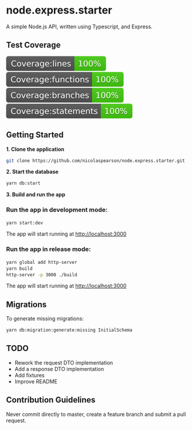 # node.express.starter

A simple Node.js API, written using Typescript, and Express.

## Test Coverage

![Coverage lines](https://raw.githubusercontent.com/nicolaspearson/node.express.starter/master/coverage/unit/badge-lines.svg?sanitize=true)
![Coverage functions](https://raw.githubusercontent.com/nicolaspearson/node.express.starter/master/coverage/unit/badge-functions.svg?sanitize=true)
![Coverage branches](https://raw.githubusercontent.com/nicolaspearson/node.express.starter/master/coverage/unit/badge-branches.svg?sanitize=true)
![Coverage statements](https://raw.githubusercontent.com/nicolaspearson/node.express.starter/master/coverage/unit/badge-statements.svg?sanitize=true)

## Getting Started

**1. Clone the application**

```bash
git clone https://github.com/nicolaspearson/node.express.starter.git
```

**2. Start the database**

```bash
yarn db:start
```

**3. Build and run the app**

### Run the app in development mode:

```bash
yarn start:dev
```

The app will start running at <http://localhost:3000>

### Run the app in release mode:

```bash
yarn global add http-server
yarn build
http-server -p 3000 ./build
```

The app will start running at <http://localhost:3000>

## Migrations

To generate missing migrations:

```bash
yarn db:migration:generate:missing InitialSchema
```

## TODO

- Rework the request DTO implementation
- Add a response DTO implementation
- Add fixtures
- Improve README

## Contribution Guidelines

Never commit directly to master, create a feature branch and submit a pull request.
